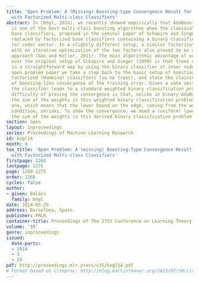 ```yaml
---
title: 'Open Problem: A (Missing) Boosting-type Convergence Result for AdaBoost.MH
  with Factorized Multi-class Classifiers'
abstract: In (Kégl, 2014), we recently showed empirically that AdaBoost.MH
  is one of the best multi-class boosting algorithms when the classical one-against-all
  base classifiers, proposed in the seminal paper of Schapire and Singer (1999), are
  replaced by factorized base classifiers containing a binary classifier and a vote
  (or code) vector. In a slightly different setup, a similar factorization coupled
  with an iterative optimization of the two factors also proved to be an excellent
  approach (Gao and Koller, 2011). The main algorithmic advantage of our approach
  over the original setup of Schapire and Singer (1999) is that trees can be built
  in a straightforward way by using the binary classifier at inner nodes. In this
  open problem paper we take a step back to the basic setup of boosting generic multi-class
  factorized (Hamming) classifiers (so no trees), and state the classical problem
  of boosting-like convergence of the training error. Given a vote vector, training
  the classifier leads to a standard weighted binary classification problem. The main
  difficulty of proving the convergence is that, unlike in binary AdaBoost,
  the sum of the weights in this weighted binary classification problem is less than
  one, which means that the lower bound on the edge, coming from the weak learning
  condition, shrinks. To show the convergence, we need a (uniform) lower bound on
  the sum of the weights in this derived binary classification problem.
section: open
layout: inproceedings
series: Proceedings of Machine Learning Research
id: kegl14
month: 0
tex_title: 'Open Problem: A (missing) Boosting-Type Convergence Result for \textsc{AdaBoost.MH}
  with Factorized Multi-class Classifiers'
firstpage: 1268
lastpage: 1275
page: 1268-1275
order: 1268
cycles: false
author:
- given: Balázs
  family: Kégl
date: 2014-05-29
address: Barcelona, Spain
publisher: PMLR
container-title: Proceedings of The 27th Conference on Learning Theory
volume: '35'
genre: inproceedings
issued:
  date-parts:
  - 2014
  - 5
  - 29
pdf: http://proceedings.mlr.press/v35/kegl14.pdf
# Format based on citeproc: http://blog.martinfenner.org/2013/07/30/citeproc-yaml-for-bibliographies/
---
```

